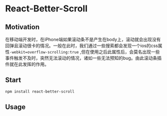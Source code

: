 # React-Better-Scroll

## Motivation
在移动端开发时，在iPhone端如果滚动条不是产生在body上，滚动就会出现没有回弹且滚动很卡的情况。一般在此时，我们通过一些搜索都会发现一个ios的css属性```-webkit=overflow-scrolling:true```
,但在使用之后此属性后，会莫名出现一些事件触发不及时，突然无法滚动的情况，诸如一些无法预知的bug。由此滚动条插件就在此发挥的作用。

## Start
```bash
npm install react-better-scroll
```

## Usage
